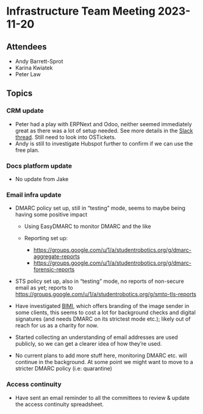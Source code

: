 # Infrastructure Team Meeting 2023-11-20

## Attendees

* Andy Barrett-Sprot
* Karina Kwiatek
* Peter Law

## Topics

### CRM update

* Peter had a play with ERPNext and Odoo, neither seemed immediately great as there was a lot of setup needed. See more details in the [Slack thread](https://studentrobotics.slack.com/archives/C2XEPED0D/p1698088632037159?thread_ts=1686003286.991619\&cid=C2XEPED0D). Still need to look into OSTickets.
* Andy is still to investigate Hubspot further to confirm if we can use the free plan.

### Docs platform update

* No update from Jake

### Email infra update

* DMARC policy set up, still in “testing” mode, seems to maybe being having some positive impact

  * Using EasyDMARC to monitor DMARC and the like

  * Reporting set up:

    * <https://groups.google.com/u/1/a/studentrobotics.org/g/dmarc-aggregate-reports>
    * <https://groups.google.com/u/1/a/studentrobotics.org/g/dmarc-forensic-reports>

* STS policy set up, also in “testing” mode, no reports of non-secure email as yet; reports to <https://groups.google.com/u/1/a/studentrobotics.org/g/smtp-tls-reports>

* Have investigated [BIMI](https://bimigroup.org/), which offers branding of the image sender in some clients, this seems to cost a lot for background checks and digital signatures (and needs DMARC on its strictest mode etc.); likely out of reach for us as a charity for now.

* Started collecting an understanding of email addresses are used publicly, so we can get a clearer idea of how they’re used.

* No current plans to add more stuff here, monitoring DMARC etc. will continue in the background. At some point we might want to move to a stricter DMARC policy (i.e: quarantine)

### Access continuity

* Have sent an email reminder to all the committees to review & update the access continuity spreadsheet.
